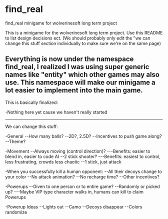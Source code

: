 # find_real
find_real minigame for wolverinesoft long term project

This is a minigame for the wolverinesoft long term project. Use this README to list design decisions ect.
(We should probably only edit the "we can change this stuff section individually to make sure we're on the same page)

Everything is now under the namespace find_real, I realized I was using super
generic names like "entity" which other games may also use. This namespace will
make our minigame a lot easier to implement into the main game.
------------------------------------------------
This is basically finalized:

-Nothing here yet cause we haven't really started 

-------------------------------------------------
We can change this stuff:

-General
--How many balls?
--2D?, 2.5D?
--Incentives to push game along?
--Theme?

-Movement
--Always moving (control direction)?
---Benefits: easier to blend in, easier to code AI
--2 stick shooter?
---Benefits: easiest to control, less frustrating, crowds less chaotic
--1 stick, just attack

-When you successfully kill a human opponent:
--All their decoys change to your color
--No attack animation?
--No recharge time?
--Other incentives?

-Powerups
--Given to one person or to entire game?
--Randomly or picked up?
---Maybe VIP type character walks in, humans can kill to claim Powerups

-Powerup Ideas
--Lights out
--Camo
--Decoys disappear
--Colors randomize
